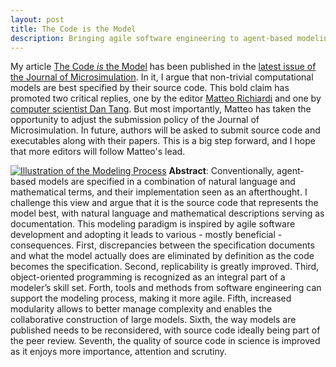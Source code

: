 ```yaml
---
layout: post
title: The Code is the Model
description: Bringing agile software engineering to agent-based modelinng and micro-simulations
---
```

My article [The Code *is* the Model](http://microsimulation.org/IJM/V10_3/IJM_2017_10_3_6.pdf) has been published in the [latest issue of the Journal of Microsimulation](http://microsimulation.org/ijm/issues/volume-103-winter-2017/). In it, I argue that non-trivial computational models are best specified by their source code. This bold claim has promoted two critical replies, one by the editor [Matteo Richiardi](http://microsimulation.org/IJM/V10_3/IJM_2017_10_3_8.pdf) and one by [computer scientist Dan Tang](http://microsimulation.org/IJM/V10_3/IJM_2017_10_3_7.pdf). But most importantly, Matteo has taken the opportunity to adjust the submission policy of the Journal of Microsimulation. In future, authors will be asked to submit source code and executables along with their papers. This is a big step forward, and I hope that more editors will follow Matteo's lead.

<a href="../../../assets/images/modelingprocess.jpg"><img src="../../../assets/images/processpreview.png" alt="Illustration of the Modeling Process" class="image left"></a> **Abstract**: Conventionally, agent-based models are specified in a combination of natural language and mathematical terms, and their implementation seen as an afterthought. I challenge this view and argue that it is the source code that represents the model best, with natural language and mathematical descriptions serving as documentation. This modeling paradigm is inspired by agile software development and adopting it leads to various - mostly beneficial - consequences. First, discrepancies between the specification documents and what the model actually does are eliminated by definition as the code becomes the specification. Second, replicability is greatly improved. Third, object-oriented programming is recognized as an integral part of a modeler’s skill set. Forth, tools and methods from software engineering can support the modeling process, making it more agile. Fifth, increased modularity allows to better manage complexity and enables the collaborative construction of large models. Sixth, the way models are published needs to be reconsidered, with source code ideally being part of the peer review. Seventh, the quality of source code in science is improved as it enjoys more importance, attention and scrutiny.
